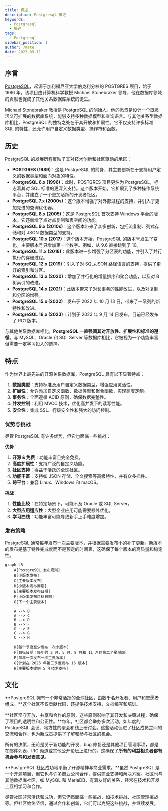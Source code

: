 ```yaml
---
title: 概述
description: Postgresql 概述
keywords:
  - Postgresql
  - 概述
tags:
  - Postgresql
sidebar_position: 1
author: 7Wate
date: 2023-09-11
---
```


## 序言

[PostgreSQL](https://www.postgresql.org/about/)，起源于加利福尼亚大学伯克利分校的 POSTGRES 项目，始于 1986 年。该项目由计算机科学教授 Michael Stonebraker 领导，他在数据库领域的贡献也促成了其他关系数据库系统的诞生。

Michael Stonebraker 教授是 PostgreSQL 的创始人。他的愿景是设计一个既灵活又可扩展的数据库系统，能够支持多种数据模型和查询语言。与其他关系型数据库相比，PostgreSQL 的独特之处在于其开放和扩展性。它不仅支持许多标准 SQL 的特性，还允许用户自定义数据类型、操作符和函数。

## 历史

PostgreSQL 的发展历程反映了其对技术创新和社区驱动的承诺：

- **POSTGRES (1989)**：这是 PostgreSQL 的前身，其主要创新在于支持用户定义的数据类型和面向对象的特性。
- **PostgreSQL 6.x (1996)**：此时，POSTGRES 项目更名为 PostgreSQL，标志着其对 SQL 标准的更深入支持。这个版本开始，它扩展到了多种操作系统平台，并建立了一个更加活跃的开发者社区。
- **PostgreSQL 7.x (2000s)**：这个版本增强了对外部过程的支持，并引入了更加先进的查询优化器。
- **PostgreSQL 8.x (2005)**：这是 PostgreSQL 首次支持 Windows 平台的版本。它还新增了点对点复制和表空间的功能。
- **PostgreSQL 9.x (2010s)**：这个版本带来了众多创新，包括流复制、列式存储和对 JSON 数据类型的支持。
- **PostgreSQL 10.x (2017)**：这个版本开始，PostgreSQL 的版本号发生了变化，主要版本号只增加第一个数字。例如，从 9.6 直接跳到了 10。
- **PostgreSQL 11.x (2018)**：此版本进一步增强了分区表的功能，并引入了并行执行的存储过程。
- **PostgreSQL 12.x (2019)**：引入了对 SQL/JSON 路径语言的支持，提供了更好的索引和分区。
- **PostgreSQL 13.x (2020)**：增加了并行化的增量排序和聚合功能，以及对 B树索引的改进。
- **PostgreSQL 14.x (2021)**：此版本带来了对长事务的性能改进，以及对复制和分区的增强。
- **PostgreSQL 15.x (2022)**：发布于 2022 年 10 月 13 日，带来了一系列的新特性和改进。
- **PostgreSQL 16.x (2023)**：计划于 2023 年 9 月 14 日发布，目前已经发布了 RC1 版本。

与其他关系数据库相比，**PostgreSQL 一直强调其对开放性、扩展性和标准的遵循**。与 MySQL、Oracle 和 SQL Server 等数据库相比，它被视为一个功能丰富但需要一定学习投入的选择。

## 特点

作为世界上最先进的开源关系数据库，PostgreSQL 具有以下显著特点：

1. **数据类型**：支持标准及用户自定义数据类型，增强应用灵活性。
2. **扩展性**：允许添加自定义函数、数据类型和聚合函数，实现高度定制。
3. **事务性**：全面遵循 ACID 原则，确保数据完整性。
4. **并发控制**：利用 MVCC 技术，优化高并发下的读写性能。
5. **安全性**：集成 SSL、行级安全性和强大的访问控制。

### 优势与挑战

尽管 PostgreSQL 有许多优势，但它也面临一些挑战：

**优势**：

1. **开源 & 免费**：功能丰富且完全免费。
2. **高度扩展性**：支持广泛的自定义功能。
3. **社区支持**：得益于活跃的全球社区。
4. **功能丰富**：支持如 JSON 存储、全文搜索等高级特性，并有众多插件。
5. **跨平台**：兼容 Linux、Windows 和 macOS。

**挑战**：

1. **性能比较**：在特定场景下，可能不及 Oracle 或 SQL Server。
2. **大型应用适应性**：大型企业应用可能需要额外优化。
3. **学习曲线**：功能丰富可能导致新手上手难度增加。

### 发布策略

PostgreSQL 通常每年发布一次主要版本，并根据需要发布小的补丁更新。新版本的发布是基于特性完成度而不是预定的时间表，这确保了每个版本的高质量和稳定性。

```mermaid
graph LR
    A[PostgreSQL 发布规则]
    B[小版本发布]
    C[主要版本发布]
    D[小版本发布周期]
    E[主要版本发布日期]
    F[小版本发布目标日期]
    G[下一个主要版本]
    
    A --> B
    A --> C
    B --> D
    B --> F
    C --> E
    C --> G
    C --> H
    
    D[每个季度至少发布一次小版本]
    F[目标日期：每年的 2 月、5 月、8 月和 11 月的第二个星期四]
    E[每年一次发布一次主要版本]
    G[计划在 2023 年第三季度发布 16 版本]
    H[主要版本提供 5 年技术支持]
```

## 文化

**PostgreSQL 拥有一个非常活跃的全球社区，由数千名开发者、用户和志愿者组成。**这个社区不仅贡献代码，还提供技术支持、文档编写和培训。

**社区坚守开放、共享和合作的原则，这些原则影响了其开发和决策过程，确保了项目的透明性和公正性。**每年，社区都会举办多次活动，如年度的 PostgreSQL 会议、地方性的聚会和线上研讨会。这些活动促进了社区成员之间的交流和合作，也为新成员提供了了解和参与社区的机会。

所有的决策，无论是关于新功能的开发、bug 修复还是其他项目管理事项，都是在邮件列表、IRC 频道或其他公开论坛上进行的。这确保了**所有的利益相关者都有机会参与和发表意见。**

**PostgreSQL 社区成功地平衡了开源精神与商业需求。**虽然 PostgreSQL 是一个开源项目，但它也与许多商业公司合作，提供商业支持和解决方案。社区也与其他数据库社区，如 MySQL 和 MariaDB，有着友好的关系，经常在技术和开发上互相学习和合作。

尽管社区非常活跃和成功，但它仍然面临一些挑战，如技术挑战、社区管理挑战等。但社区始终坚信，通过合作和创新，它们可以克服这些挑战，并继续发展。
